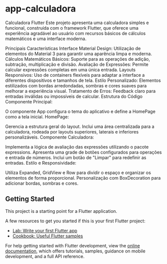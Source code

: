 # app-calculadora

Calculadora Flutter
Este projeto apresenta uma calculadora simples e funcional, construída com o framework Flutter, que oferece uma experiência agradável ao usuário com recursos básicos de cálculos matemáticos e uma interface moderna.

Principais Características
Interface Material Design: Utilização de elementos do Material 3 para garantir uma aparência limpa e moderna.
Cálculos Matemáticos Básicos: Suporte para as operações de adição, subtração, multiplicação e divisão.
Avaliação de Expressões: Permite calcular expressões completas em uma única entrada.
Layouts Responsivos: Uso de containers flexíveis para adaptar a interface a diferentes dispositivos e tamanhos de tela.
Estilo Personalizado: Elementos estilizados com bordas arredondadas, sombras e cores suaves para melhorar a experiência visual.
Tratamento de Erros: Feedback claro para entradas inválidas ou impossíveis de calcular.
Estrutura do Código
Componente Principal:

O componente App configura o tema do aplicativo e define a HomePage como a tela inicial.
HomePage:

Gerencia a estrutura geral do layout.
Inclui uma área centralizada para a calculadora, rodeada por layouts superiores, laterais e inferiores personalizáveis.
Componente Calculadora:

Implementa a lógica de avaliação das expressões utilizando o pacote expressions.
Apresenta uma grade de botões configurados para operações e entrada de números.
Inclui um botão de "Limpar" para redefinir as entradas.
Estilo e Responsividade:

Utiliza Expanded, GridView e Row para dividir o espaço e organizar os elementos de forma proporcional.
Personalização com BoxDecoration para adicionar bordas, sombras e cores.

## Getting Started

This project is a starting point for a Flutter application.

A few resources to get you started if this is your first Flutter project:

- [Lab: Write your first Flutter app](https://docs.flutter.dev/get-started/codelab)
- [Cookbook: Useful Flutter samples](https://docs.flutter.dev/cookbook)

For help getting started with Flutter development, view the
[online documentation](https://docs.flutter.dev/), which offers tutorials,
samples, guidance on mobile development, and a full API reference.
